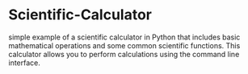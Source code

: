 # Scientific-Calculator

simple example of a scientific calculator in Python that includes basic mathematical operations and some common scientific functions. This calculator allows you to perform calculations using the command line interface.
